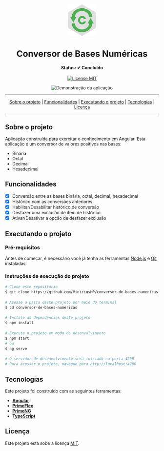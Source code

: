 <h1 align="center">
<br>
  <img src="assets/icone.png" alt="Conversor de Bases Numéricas" width="90">
<br>
<br>
Conversor de Bases Numéricas
</h1>
<h4 align="center">Status: ✔ Concluído</h4>

<p align="center">
  <a href="https://opensource.org/licenses/MIT">
    <img src="https://img.shields.io/badge/License-MIT-blue.svg" alt="License MIT">
  </a>
</p>

<div align="center">
  <img src="assets/demonstracao.gif" alt="Demonstração da aplicação" height="425">
</div>

---

<p align="center">
 <a href="#-sobre-o-projeto">Sobre o projeto</a> |
 <a href="#-funcionalidades">Funcionalidades</a> |
 <a href="#-executando-o-projeto">Executando o projeto</a> |
 <a href="#-tecnologias">Tecnologias</a> | 
 <a href="#-licença">Licença</a>
</p>

---

## Sobre o projeto

Aplicação construída para exercitar o conhecimento em Angular.
Esta aplicação é um conversor de valores positivos nas bases:

- Binária
- Octal
- Decimal
- Hexadecimal

## Funcionalidades

- [x] Conversão entre as bases binária, octal, decimal, hexadecimal
- [x] Histórico com as conversões anteriores
- [x] Habilitar/Desabilitar histórico de conversão
- [x] Desfazer uma exclusão de item de histórico
- [x] Ativar/Desativar a opção de desfazer exclusão

## Executando o projeto

### Pré-requisitos
Antes de começar, é necessário você já tenha as ferramentas [Node.js](https://nodejs.org/en/) e [Git](https://git-scm.com/) instaladas.

### Instruções de execução do projeto
```bash
# Clone este repositório
$ git clone https://github.com/ViniciusHP/conversor-de-bases-numericas.git

# Acesse a pasta deste projeto por meio do terminal
$ cd conversor-de-bases-numericas

# Instale as dependências deste projeto
$ npm install

# Execute o projeto em modo de desenvolvimento
$ npm start
# ou
$ ng serve

# O servidor de desenvolvimento será iniciado na porta 4200
# Para acessar o projeto, navegue para http://localhost:4200
```

## Tecnologias

Este projeto foi construído com as seguintes ferramentas:

- **[Angular](https://angular.io/)**
- **[PrimeFlex](https://www.primefaces.org/primeflex/)**
- **[PrimeNG](https://www.primefaces.org/primeng/)**
- **[TypeScript](https://www.typescriptlang.org/)**

## Licença

Este projeto esta sobe a licença [MIT](./LICENSE).
